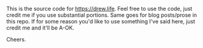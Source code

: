 This is the source code for https://drew.life.
Feel free to use the code,
just credit me if you use substantial portions.
Same goes for blog posts/prose in this repo.
If for some reason you'd like to use something I've said here,
just credit me and it'll be A-OK.

Cheers.
